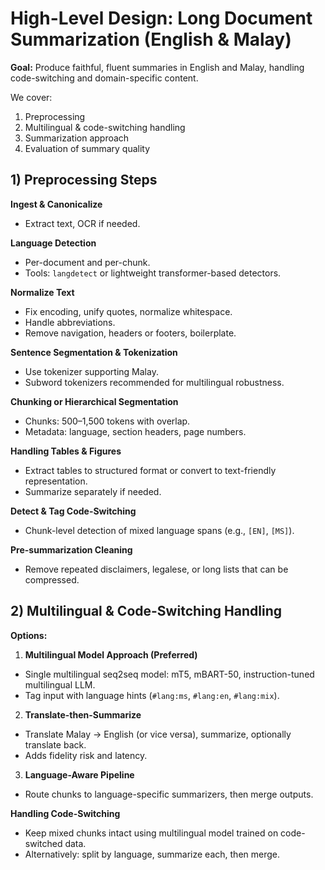 # High-Level Design: Long Document Summarization (English & Malay)

**Goal:**
Produce faithful, fluent summaries in English and Malay, handling code-switching and domain-specific content.

We cover:

1. Preprocessing
2. Multilingual & code-switching handling
3. Summarization approach
4. Evaluation of summary quality

## 1) Preprocessing Steps

**Ingest & Canonicalize**
- Extract text, OCR if needed.

**Language Detection**
- Per-document and per-chunk.
- Tools: `langdetect` or lightweight transformer-based detectors.

**Normalize Text**
- Fix encoding, unify quotes, normalize whitespace.
- Handle abbreviations.
- Remove navigation, headers or footers, boilerplate.

**Sentence Segmentation & Tokenization**
- Use tokenizer supporting Malay.
- Subword tokenizers recommended for multilingual robustness.

**Chunking or Hierarchical Segmentation**
- Chunks: 500–1,500 tokens with overlap.
- Metadata: language, section headers, page numbers.

**Handling Tables & Figures**
- Extract tables to structured format or convert to text-friendly representation.
- Summarize separately if needed.

**Detect & Tag Code-Switching**
- Chunk-level detection of mixed language spans (e.g., `[EN]`, `[MS]`).

**Pre-summarization Cleaning**
- Remove repeated disclaimers, legalese, or long lists that can be compressed.


## 2) Multilingual & Code-Switching Handling

**Options:**

1. **Multilingual Model Approach (Preferred)**
 - Single multilingual seq2seq model: mT5, mBART-50, instruction-tuned multilingual LLM.
 - Tag input with language hints (`#lang:ms`, `#lang:en`, `#lang:mix`).

2. **Translate-then-Summarize**
 - Translate Malay → English (or vice versa), summarize, optionally translate back.
 - Adds fidelity risk and latency.

3. **Language-Aware Pipeline**
 - Route chunks to language-specific summarizers, then merge outputs.

**Handling Code-Switching**
- Keep mixed chunks intact using multilingual model trained on code-switched data.
- Alternatively: split by language, summarize each, then merge.